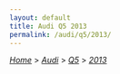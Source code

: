 ```yaml
---
layout: default
title: Audi Q5 2013
permalink: /audi/q5/2013/
---
```

[*Home*](/) > [*Audi*](/audi/) > [*Q5*](/audi/q5/) > [*2013*](/audi/q5/2013/)
